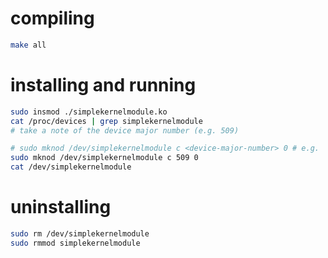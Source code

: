 # compiling

```sh
make all
```

# installing and running

```sh
sudo insmod ./simplekernelmodule.ko
cat /proc/devices | grep simplekernelmodule
# take a note of the device major number (e.g. 509)

# sudo mknod /dev/simplekernelmodule c <device-major-number> 0 # e.g.
sudo mknod /dev/simplekernelmodule c 509 0
cat /dev/simplekernelmodule
```

# uninstalling

```sh
sudo rm /dev/simplekernelmodule
sudo rmmod simplekernelmodule
```
